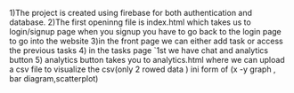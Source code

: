 1)The project is created using firebase for both authentication and database.
2)The first openinng file is index.html which takes us to login/signup page when you signup you have to go back to the login page to go into the website 
3)in the front page we can either add task or access the previous tasks
4) in the tasks page `1st we have chat and analytics button 
5) analytics button takes you to analytics.html where we can upload a csv file to visualize the csv(only 2 rowed data ) ini form of (x -y graph , bar diagram,scatterplot)
